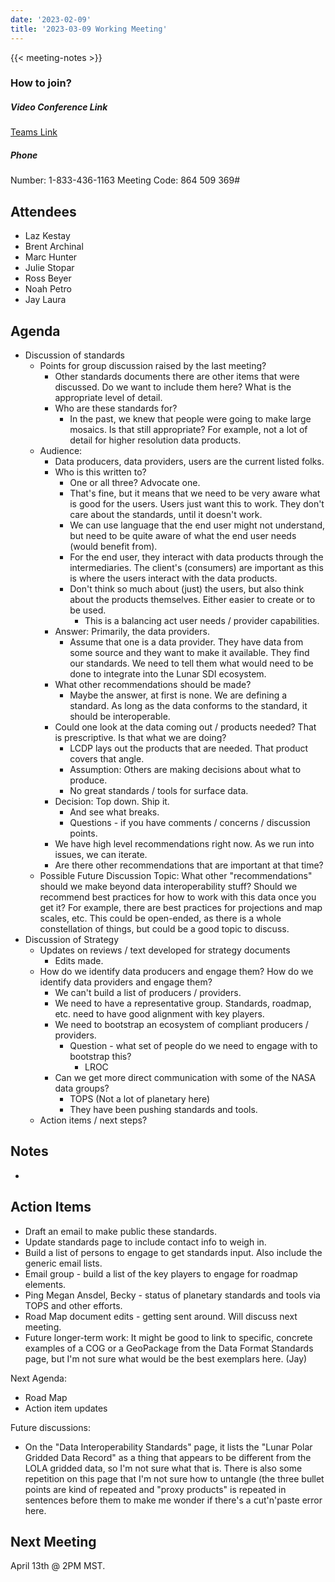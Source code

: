 ```yaml
---
date: '2023-02-09'
title: '2023-03-09 Working Meeting'
---
```


{{<  meeting-notes >}}

### How to join?

##### Video Conference Link
[Teams Link](https://teams.microsoft.com/l/meetup-join/19%3ameeting_NjM0MzI5NGUtZDI1ZS00YWVjLWI1MTctYjUzZTU4OTVlNWIz%40thread.v2/0?context=%7b%22Tid%22%3a%220693b5ba-4b18-4d7b-9341-f32f400a5494%22%2c%22Oid%22%3a%22c27c6e98-e45a-45ff-aea5-7f10d6fe67c1%22%7d)

##### Phone
Number: 1-833-436-1163
Meeting Code: 864 509 369#

## Attendees
- Laz Kestay
- Brent Archinal
- Marc Hunter
- Julie Stopar
- Ross Beyer
- Noah Petro
- Jay Laura

## Agenda
- Discussion of standards
  - Points for group discussion raised by the last meeting?
    - Other standards documents there are other items that were discussed. Do we want to include them here? What is the appropriate level of detail.
    - Who are these standards for?
      - In the past, we knew that people were going to make large mosaics. Is that still appropriate? For example, not a lot of detail for higher resolution data products.
  - Audience:
    - Data producers, data providers, users are the current listed folks.
    - Who is this written to?
      - One or all three? Advocate one. 
      - That's fine, but it means that we need to be very aware what is good for the users. Users just want this to work. They don't care about the standards, until it doesn't work.
      - We can use language that the end user might not understand, but need to be quite aware of what the end user needs (would benefit from).
      - For the end user, they interact with data products through the intermediaries. The client's (consumers) are important as this is where the users interact with the data products.
      - Don't think so much about (just) the users, but also think about the products themselves. Either easier to create or to be used.
        - This is a balancing act user needs / provider capabilities.
    - Answer: Primarily, the data providers. 
      - Assume that one is a data provider. They have data from some source and they want to make it available. They find our standards. We need to tell them what would need to be done to integrate into the Lunar SDI ecosystem.
    - What other recommendations should be made?
      - Maybe the answer, at first is none. We are defining a standard. As long as the data conforms to the standard, it should be interoperable.
    - Could one look at the data coming out / products needed? That is prescriptive. Is that what we are doing? 
      - LCDP lays out the products that are needed. That product covers that angle.
      - Assumption: Others are making decisions about what to produce. 
      - No great standards / tools for surface data.
    - Decision: Top down. Ship it.
      - And see what breaks.
      - Questions - if you have comments / concerns / discussion points.
    - We have high level recommendations right now. As we run into issues, we can iterate.
    - Are there other recommendations that are important at that time?
  - Possible Future Discussion Topic:  What other "recommendations" should we make beyond data interoperability stuff?  Should we recommend best practices for how to work with this data once you get it?  For example, there are best practices for projections and map scales, etc.  This could be open-ended, as there is a whole constellation of things, but could be a good topic to discuss.
- Discussion of Strategy
  - Updates on reviews / text developed for strategy documents
    - Edits made. 
  - How do we identify data producers and engage them? How do we identify data providers and engage them?
    - We can't build a list of producers / providers.
    - We need to have a representative group. Standards, roadmap, etc. need to have good alignment with key players.
    - We need to bootstrap an ecosystem of compliant producers / providers.
      - Question - what set of people do we need to engage with to bootstrap this? 
        - LROC
    - Can we get more direct communication with some of the NASA data groups?
      - TOPS (Not a lot of planetary here)
      - They have been pushing standards and tools.
  - Action items / next steps?


## Notes
- 


## Action Items
- Draft an email to make public these standards.
- Update standards page to include contact info to weigh in.
- Build a list of persons to engage to get standards input. Also include the generic email lists.
- Email group - build a list of the key players to engage for roadmap elements.
- Ping Megan Ansdel, Becky - status of planetary standards and tools via TOPS and other efforts.
- Road Map document edits - getting sent around. Will discuss next meeting.
- Future longer-term work: It might be good to link to specific, concrete examples of a COG or a GeoPackage from the Data Format Standards page, but I'm not sure what would be the best exemplars here. (Jay)

Next Agenda:
- Road Map
- Action item updates

Future discussions:
- On the "Data Interoperability Standards" page, it lists the "Lunar Polar Gridded Data Record" as a thing that appears to be different from the LOLA gridded data, so I'm not sure what that is.  There is also some repetition on this page that I'm not sure how to untangle (the three bullet points are kind of repeated and "proxy products" is repeated in sentences before them to make me wonder if there's a cut'n'paste error here. 

## Next Meeting
April 13th @ 2PM MST.
